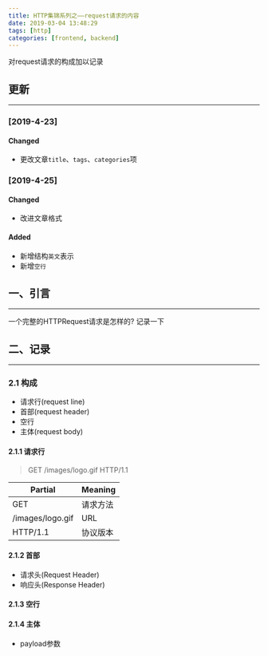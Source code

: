 ```yaml
---
title: HTTP集锦系列之——request请求的内容
date: 2019-03-04 13:48:29
tags: [http]
categories: [frontend, backend]
---
```


对request请求的构成加以记录


<!-- more -->


## 更新

------

### [2019-4-23]

#### Changed

- 更改文章`title`、`tags`、`categories`项

### [2019-4-25]

#### Changed

- 改进文章格式

#### Added

- 新增结构`英文`表示
- 新增`空行`

## 一、引言

------

一个完整的HTTPRequest请求是怎样的? 记录一下

## 二、记录

------

### 2.1 构成

- 请求行(request line)
- 首部(request header)
- 空行
- 主体(request body)

#### 2.1.1 请求行

> GET /images/logo.gif HTTP/1.1

| Partial          | Meaning  |
| ---------------- | -------- |
| GET              | 请求方法 |
| /images/logo.gif | URL      |
| HTTP/1.1         | 协议版本 |

#### 2.1.2 首部

- 请求头(Request Header)
- 响应头(Response Header)

#### 2.1.3 空行

#### 2.1.4 主体

- payload参数
